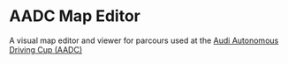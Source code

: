 # AADC Map Editor
A visual map editor and viewer for parcours used at the [Audi Autonomous Driving Cup (AADC)](https://www.audi-autonomous-driving-cup.com/)

